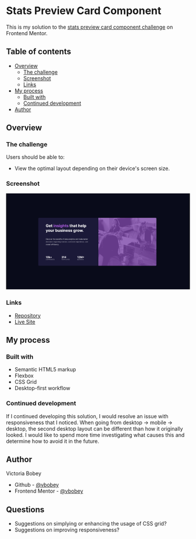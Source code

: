 # Stats Preview Card Component

This is my solution to the [stats preview card component challenge](https://www.frontendmentor.io/challenges/stats-preview-card-component-8JqbgoU62) on Frontend Mentor.

## Table of contents

- [Overview](#overview)
  - [The challenge](#the-challenge)
  - [Screenshot](#screenshot)
  - [Links](#links)
- [My process](#my-process)
  - [Built with](#built-with)
  - [Continued development](#continued-development)
- [Author](#author)

## Overview

### The challenge

Users should be able to:

- View the optimal layout depending on their device's screen size.

### Screenshot

![Screenshot of the stats preview card component solution](./screenshot.png)

### Links

- [Repository](https://github.com/vbobey/stats-preview-card-component-main)
- [Live Site](https://vbobey.github.io/stats-preview-card-component-main/)

## My process

### Built with

- Semantic HTML5 markup
- Flexbox
- CSS Grid
- Desktop-first workflow

### Continued development

If I continued developing this solution, I would resolve an issue with responsiveness that I noticed. When going from desktop -> mobile -> desktop, the second desktop layout can be different than how it originally looked. I would like to spend more time investigating what causes this and determine how to avoid it in the future.

## Author
Victoria Bobey

- Github - [@vbobey](https://github.com/vbobey)
- Frontend Mentor - [@vbobey](https://www.frontendmentor.io/profile/vbobey)

## Questions
- Suggestions on simplying or enhancing the usage of CSS grid?
- Suggestions on improving responsiveness?